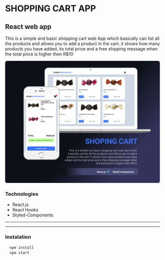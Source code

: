 # SHOPPING CART APP
## React web app
This is a simple and basic shopping cart web App which basically can list all the products and allows you to add a product in the cart. it shows how many products you have added, its total price and a free shipping message when the total price is higher then R$10

![readme](readme.png)

### Technologies
* React.js
* React Hooks
* Styled-Components

---
---

### Instalation
```Bash
  npm install
  npm start
```
